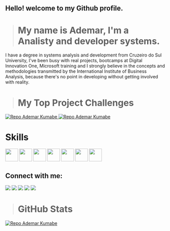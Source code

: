 ## Hello! welcome to my Github profile.

> # My name is Ademar, I'm a Analisty and developer systems.

I have a degree in systems analysis and development from Cruzeiro do Sul University, I've been busy with real projects, bootcamps at Digital Innovation One, Microsoft training and I strongly believe in the concepts and methodologies transmitted by the International Institute of Business Analysis, because there's no point in developing without getting involved with reality.

> # My Top Project Challenges
<a href="https://github.com/AdemarKumabe/dio-lab-open-source" target="_blank">
    <img src="https://github-readme-stats.vercel.app/api/pin/?username=ademarkumabe&repo=dio-lab-open-source&bg_color=000&border_color=30A3DC&show_icons=true&icon_color=30A3DC&title_color=E94D5F&text_color=FFF" alt="Repo Ademar Kumabe">
</a>
<a href="https://github.com/AdemarKumabe/SilasBarberShop" target="_blank">
    <img src="https://github-readme-stats.vercel.app/api/pin/?username=ademarkumabe&repo=SilasBarberShop&bg_color=000&border_color=30A3DC&show_icons=true&icon_color=30A3DC&title_color=E94D5F&text_color=FFF" alt="Repo Ademar Kumabe">
</a>

# Skills
<div>
<img src="https://cdn.jsdelivr.net/gh/devicons/devicon@latest/icons/html5/html5-original.svg" width="40"/>
<img src="https://cdn.jsdelivr.net/gh/devicons/devicon@latest/icons/css3/css3-original.svg" width="40"/>
<img src="https://cdn.jsdelivr.net/gh/devicons/devicon@latest/icons/javascript/javascript-original.svg" width="40"/>
<img src="https://cdn.jsdelivr.net/gh/devicons/devicon@latest/icons/vuejs/vuejs-original.svg" width="40"/>
<img src="https://cdn.jsdelivr.net/gh/devicons/devicon@latest/icons/git/git-original.svg" width="40"/>
<img src="https://cdn.jsdelivr.net/gh/devicons/devicon@latest/icons/github/github-original.svg" width="40"/>
<img src="https://cdn.jsdelivr.net/gh/devicons/devicon@latest/icons/dot-net/dot-net-original-wordmark.svg" width="40"/>
</div>


## Connect with me:

<div>
<a href="https://www.youtube.com/seu-canal-youtube-aqui" target="_blank"><img loading="lazy" src="https://img.shields.io/badge/YouTube-FF0000?style=for-the-badge&logo=youtube&logoColor=white" target="_blank"></a>
<a href="https://instagram.com/seu-usuário-instagram-aqui" target="_blank"><img loading="lazy" src="https://img.shields.io/badge/-Instagram-%23E4405F?style=for-the-badge&logo=instagram&logoColor=white" target="_blank"></a>
<a href="https://www.twitch.tv/seu-usuário-aqui" target="_blank"><img loading="lazy" src="https://img.shields.io/badge/Twitch-9146FF?style=for-the-badge&logo=twitch&logoColor=white" target="_blank"></a>
<a href = "mailto:contato@seu-usuário-aqui"><img loading="lazy" src="https://img.shields.io/badge/Gmail-D14836?style=for-the-badge&logo=gmail&logoColor=white" target="_blank"></a>
<a href="https://www.linkedin.com/in/seu-usuário-linkedln-aqui" target="_blank"><img loading="lazy" src="https://img.shields.io/badge/-LinkedIn-%230077B5?style=for-the-badge&logo=linkedin&logoColor=white" target="_blank"></a>   
</div>

> # GitHub Stats
[![Repo Ademar Kumabe](https://github-readme-stats.vercel.app/api/pin/?username=ademarkumabe&repo=ademarkumabe&bg_color=000&border_color=30A3DC&show_icons=true&icon_color=30A3DC&title_color=E94D5F&text_color=FFF)](https://github.com/anuraghazra/github-readme-stats)
